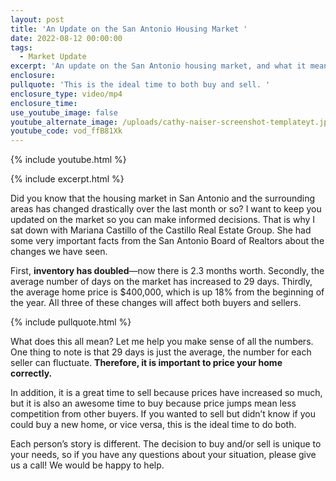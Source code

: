 ```yaml
---
layout: post
title: 'An Update on the San Antonio Housing Market '
date: 2022-08-12 00:00:00
tags:
  - Market Update
excerpt: 'An update on the San Antonio housing market, and what it means for you. '
enclosure:
pullquote: 'This is the ideal time to both buy and sell. '
enclosure_type: video/mp4
enclosure_time:
use_youtube_image: false
youtube_alternate_image: /uploads/cathy-naiser-screenshot-templateyt.jpg
youtube_code: vod_ffB81Xk
---
```

{% include youtube.html %}

{% include excerpt.html %}

Did you know that the housing market in San Antonio and the surrounding areas has changed drastically over the last month or so? I want to keep you updated on the market so you can make informed decisions. That is why I sat down with Mariana Castillo of the Castillo Real Estate Group. She had some very important facts from the San Antonio Board of Realtors about the changes we have seen.&nbsp;

First, **inventory has doubled**—now there is 2.3 months worth. Secondly, the average number of days on the market has increased to 29 days. Thirdly, the average home price is $400,000, which is up 18% from the beginning of the year. All three of these changes will affect both buyers and sellers.

{% include pullquote.html %}

What does this all mean? Let me help you make sense of all the numbers. One thing to note is that 29 days is just the average, the number for each seller can fluctuate. **Therefore, it is important to price your home correctly.**&nbsp;

In addition, it is a great time to sell because prices have increased so much, but it is also an awesome time to buy because price jumps mean less competition from other buyers. If you wanted to sell but didn’t know if you could buy a new home, or vice versa, this is the ideal time to do both.&nbsp;

Each person’s story is different. The decision to buy and/or sell is unique to your needs, so if you have any questions about your situation, please give us a call\! We would be happy to help.